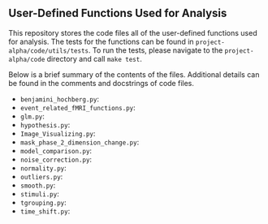## User-Defined Functions Used for Analysis 

This repository stores the code files all of the user-defined functions used for analysis. The tests for the functions can be found in `project-alpha/code/utils/tests`. To run the tests, please navigate to the `project-alpha/code` directory and call `make test`. 

Below is a brief summary of the contents of the files. Additional details can be found in the comments and docstrings of code files. 

- `benjamini_hochberg.py`:
- `event_related_fMRI_functions.py`:
- `glm.py`:
- `hypothesis.py`:
- `Image_Visualizing.py`:
- `mask_phase_2_dimension_change.py`:
- `model_comparison.py`:
- `noise_correction.py`:
- `normality.py`:
- `outliers.py`:
- `smooth.py`:
- `stimuli.py`:
- `tgrouping.py`:
- `time_shift.py`:

